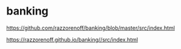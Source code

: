 # banking
https://github.com/razzorenoff/banking/blob/master/src/index.html

https://razzorenoff.github.io/banking//src/index.html
